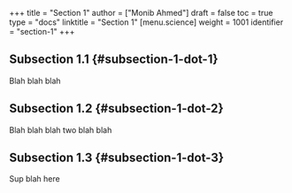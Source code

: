 +++
title = "Section 1"
author = ["Monib Ahmed"]
draft = false
toc = true
type = "docs"
linktitle = "Section 1"
[menu.science]
  weight = 1001
  identifier = "section-1"
+++

## Subsection 1.1 {#subsection-1-dot-1}

Blah blah blah


## Subsection 1.2 {#subsection-1-dot-2}

Blah blah blah two blah blah


## Subsection 1.3 {#subsection-1-dot-3}

Sup blah here

